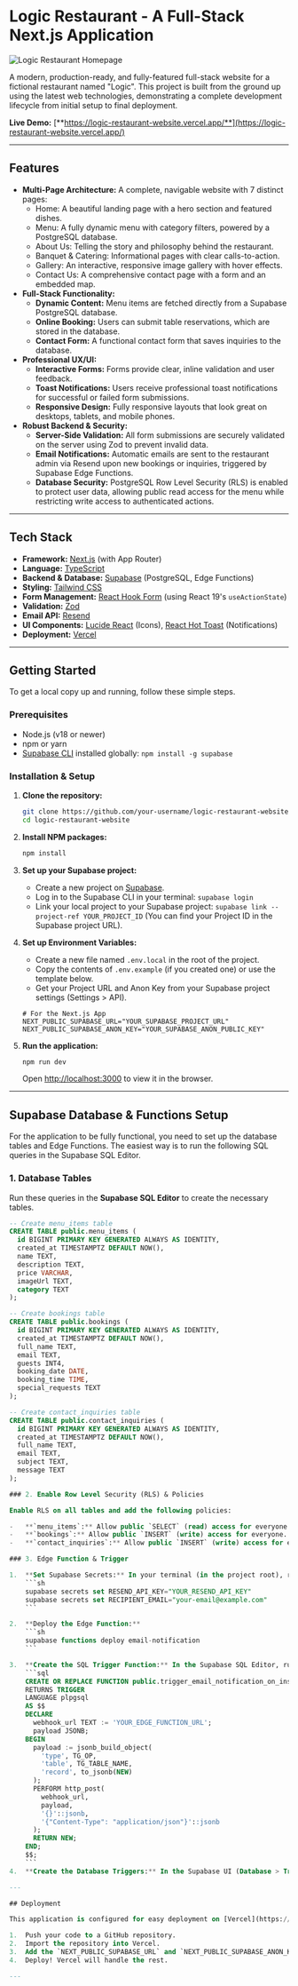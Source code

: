 # Logic Restaurant - A Full-Stack Next.js Application

![Logic Restaurant Homepage](https://i.imgur.com/your-screenshot-url.png) <!-- It is highly recommended to take a screenshot of your finished homepage, upload it to a site like imgur.com, and paste the URL here. -->

A modern, production-ready, and fully-featured full-stack website for a fictional restaurant named "Logic". This project is built from the ground up using the latest web technologies, demonstrating a complete development lifecycle from initial setup to final deployment.

**Live Demo:** [**https://logic-restaurant-website.vercel.app/**](https://logic-restaurant-website.vercel.app/) <!-- Replace this with your actual Vercel deployment URL! -->

---

## Features

-   **Multi-Page Architecture:** A complete, navigable website with 7 distinct pages:
    -   Home: A beautiful landing page with a hero section and featured dishes.
    -   Menu: A fully dynamic menu with category filters, powered by a PostgreSQL database.
    -   About Us: Telling the story and philosophy behind the restaurant.
    -   Banquet & Catering: Informational pages with clear calls-to-action.
    -   Gallery: An interactive, responsive image gallery with hover effects.
    -   Contact Us: A comprehensive contact page with a form and an embedded map.
-   **Full-Stack Functionality:**
    -   **Dynamic Content:** Menu items are fetched directly from a Supabase PostgreSQL database.
    -   **Online Booking:** Users can submit table reservations, which are stored in the database.
    -   **Contact Form:** A functional contact form that saves inquiries to the database.
-   **Professional UX/UI:**
    -   **Interactive Forms:** Forms provide clear, inline validation and user feedback.
    -   **Toast Notifications:** Users receive professional toast notifications for successful or failed form submissions.
    -   **Responsive Design:** Fully responsive layouts that look great on desktops, tablets, and mobile phones.
-   **Robust Backend & Security:**
    -   **Server-Side Validation:** All form submissions are securely validated on the server using Zod to prevent invalid data.
    -   **Email Notifications:** Automatic emails are sent to the restaurant admin via Resend upon new bookings or inquiries, triggered by Supabase Edge Functions.
    -   **Database Security:** PostgreSQL Row Level Security (RLS) is enabled to protect user data, allowing public read access for the menu while restricting write access to authenticated actions.

---

## Tech Stack

-   **Framework:** [Next.js](https://nextjs.org/) (with App Router)
-   **Language:** [TypeScript](https://www.typescriptlang.org/)
-   **Backend & Database:** [Supabase](https://supabase.com/) (PostgreSQL, Edge Functions)
-   **Styling:** [Tailwind CSS](https://tailwindcss.com/)
-   **Form Management:** [React Hook Form](https://react-hook-form.com/) (using React 19's `useActionState`)
-   **Validation:** [Zod](https://zod.dev/)
-   **Email API:** [Resend](https://resend.com/)
-   **UI Components:** [Lucide React](https://lucide.dev/) (Icons), [React Hot Toast](https://react-hot-toast.com/) (Notifications)
-   **Deployment:** [Vercel](https://vercel.com/)

---

## Getting Started

To get a local copy up and running, follow these simple steps.

### Prerequisites

-   Node.js (v18 or newer)
-   npm or yarn
-   [Supabase CLI](https://supabase.com/docs/guides/cli) installed globally: `npm install -g supabase`

### Installation & Setup

1.  **Clone the repository:**
    ```sh
    git clone https://github.com/your-username/logic-restaurant-website.git
    cd logic-restaurant-website
    ```

2.  **Install NPM packages:**
    ```sh
    npm install
    ```

3.  **Set up your Supabase project:**
    -   Create a new project on [Supabase](https://supabase.com).
    -   Log in to the Supabase CLI in your terminal: `supabase login`
    -   Link your local project to your Supabase project: `supabase link --project-ref YOUR_PROJECT_ID` (You can find your Project ID in the Supabase project URL).

4.  **Set up Environment Variables:**
    -   Create a new file named `.env.local` in the root of the project.
    -   Copy the contents of `.env.example` (if you created one) or use the template below.
    -   Get your Project URL and Anon Key from your Supabase project settings (Settings > API).
    ```env
    # For the Next.js App
    NEXT_PUBLIC_SUPABASE_URL="YOUR_SUPABASE_PROJECT_URL"
    NEXT_PUBLIC_SUPABASE_ANON_KEY="YOUR_SUPABASE_ANON_PUBLIC_KEY"
    ```

5.  **Run the application:**
    ```sh
    npm run dev
    ```
    Open [http://localhost:3000](http://localhost:3000) to view it in the browser.

---

## Supabase Database & Functions Setup

For the application to be fully functional, you need to set up the database tables and Edge Functions. The easiest way is to run the following SQL queries in the Supabase SQL Editor.

### 1. Database Tables

Run these queries in the **Supabase SQL Editor** to create the necessary tables.

```sql
-- Create menu_items table
CREATE TABLE public.menu_items (
  id BIGINT PRIMARY KEY GENERATED ALWAYS AS IDENTITY,
  created_at TIMESTAMPTZ DEFAULT NOW(),
  name TEXT,
  description TEXT,
  price VARCHAR,
  imageUrl TEXT,
  category TEXT
);

-- Create bookings table
CREATE TABLE public.bookings (
  id BIGINT PRIMARY KEY GENERATED ALWAYS AS IDENTITY,
  created_at TIMESTAMPTZ DEFAULT NOW(),
  full_name TEXT,
  email TEXT,
  guests INT4,
  booking_date DATE,
  booking_time TIME,
  special_requests TEXT
);

-- Create contact_inquiries table
CREATE TABLE public.contact_inquiries (
  id BIGINT PRIMARY KEY GENERATED ALWAYS AS IDENTITY,
  created_at TIMESTAMPTZ DEFAULT NOW(),
  full_name TEXT,
  email TEXT,
  subject TEXT,
  message TEXT
);

### 2. Enable Row Level Security (RLS) & Policies

Enable RLS on all tables and add the following policies:

-   **`menu_items`:** Allow public `SELECT` (read) access for everyone.
-   **`bookings`:** Allow public `INSERT` (write) access for everyone.
-   **`contact_inquiries`:** Allow public `INSERT` (write) access for everyone.

### 3. Edge Function & Trigger

1.  **Set Supabase Secrets:** In your terminal (in the project root), run these commands to securely store your API keys.
    ```sh
    supabase secrets set RESEND_API_KEY="YOUR_RESEND_API_KEY"
    supabase secrets set RECIPIENT_EMAIL="your-email@example.com"
    ```

2.  **Deploy the Edge Function:**
    ```sh
    supabase functions deploy email-notification
    ```

3.  **Create the SQL Trigger Function:** In the Supabase SQL Editor, run this query. **Remember to replace the placeholder with your actual Edge Function URL.**
    ```sql
    CREATE OR REPLACE FUNCTION public.trigger_email_notification_on_insert()
    RETURNS TRIGGER
    LANGUAGE plpgsql
    AS $$
    DECLARE
      webhook_url TEXT := 'YOUR_EDGE_FUNCTION_URL';
      payload JSONB;
    BEGIN
      payload := jsonb_build_object(
        'type', TG_OP,
        'table', TG_TABLE_NAME,
        'record', to_jsonb(NEW)
      );
      PERFORM http_post(
        webhook_url,
        payload,
        '{}'::jsonb,
        '{"Content-Type": "application/json"}'::jsonb
      );
      RETURN NEW;
    END;
    $$;
    ```
4.  **Create the Database Triggers:** In the Supabase UI (Database > Triggers), create a new trigger for the `bookings` table and another for the `contact_inquiries` table that both fire on `INSERT` and call the `trigger_email_notification_on_insert` function.

---

## Deployment

This application is configured for easy deployment on [Vercel](https://vercel.com/).

1.  Push your code to a GitHub repository.
2.  Import the repository into Vercel.
3.  Add the `NEXT_PUBLIC_SUPABASE_URL` and `NEXT_PUBLIC_SUPABASE_ANON_KEY` environment variables in the Vercel project settings.
4.  Deploy! Vercel will handle the rest.

---
